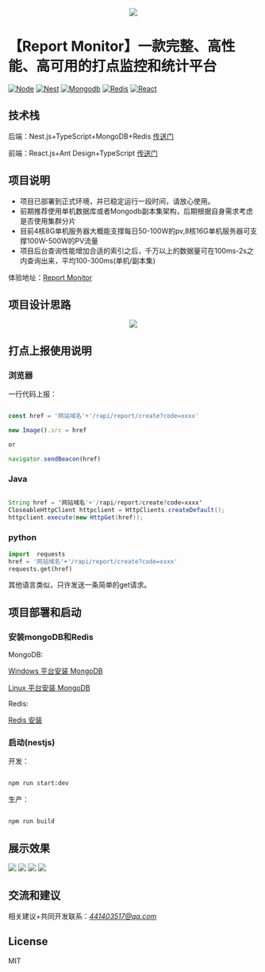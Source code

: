 
<div align="center">
<img src="https://github.com/lvming6816077/report-monitor-server/blob/main/report-monitor-server/demo/logo.png" />
</div>

# 【Report Monitor】一款完整、高性能、高可用的打点监控和统计平台
[![Node](https://img.shields.io/badge/Node.js-v14.15.3-brightgreen)](https://nodejs.org/en/)
[![Nest](https://img.shields.io/badge/nestjs-7.5.1-brightgreen)](https://eggjs.org/)
[![Mongodb](https://img.shields.io/badge/mogodb-4.0+-brightgreen.svg?style=plastic)](https://www.mongodb.com/)
[![Redis](https://img.shields.io/badge/redis-5.0+-green.svg?style=plastic)](https://redis.io/)
[![React](https://img.shields.io/badge/React-17.0.0-brightgreen)](https://redis.io/)



## 技术栈

后端：Nest.js+TypeScript+MongoDB+Redis [传送门](https://github.com/lvming6816077/report-monitor-server/tree/main/report-monitor-server)

前端：React.js+Ant Design+TypeScript [传送门](https://github.com/lvming6816077/report-monitor-server/tree/main/report-monitor-frontend)

## 项目说明
* 项目已部署到正式环境，并已稳定运行一段时间，请放心使用。
* 前期推荐使用单机数据库或者Mongodb副本集架构，后期根据自身需求考虑是否使用集群分片
* 目前4核8G单机服务器大概能支撑每日50-100W的pv,8核16G单机服务器可支撑100W-500W的PV流量
* 项目后台查询性能增加合适的索引之后，千万以上的数据量可在100ms-2s之内查询出来，平均100-300ms(单机/副本集)

体验地址：[Report Monitor](https://report.nihaoshijie.com.cn)

## 项目设计思路

<div align="center">
<img src="https://github.com/lvming6816077/report-monitor-server/blob/main/report-monitor-server/demo/流程.png" />
</div>

## 打点上报使用说明
### 浏览器

一行代码上报：
```javascript

const href = '网站域名'+'/rapi/report/create?code=xxxx'

new Image().src = href

or

navigator.sendBeacon(href)
```

### Java

```java

String href = '网站域名'+'/rapi/report/create?code=xxxx'
CloseableHttpClient httpclient = HttpClients.createDefault();
httpclient.execute(new HttpGet(href));

```

### python

```python
import  requests
href = '网站域名'+'/rapi/report/create?code=xxxx'
requests.get(href)

```

其他语言类似，只许发送一条简单的get请求。



## 项目部署和启动

### 安装mongoDB和Redis

MongoDB:

[Windows 平台安装 MongoDB](https://www.runoob.com/mongodb/mongodb-window-install.html)

[Linux 平台安装 MongoDB](https://www.runoob.com/mongodb/mongodb-linux-install.html)

Redis:

[Redis 安装](https://www.runoob.com/redis/redis-install.html)


### 启动(nestjs)

开发：

```bash

npm run start:dev

```

生产：

```bash

npm run build

```

## 展示效果

![](https://github.com/lvming6816077/report-monitor-server/blob/main/report-monitor-server/demo/localhost_3002_login.png)
![](https://github.com/lvming6816077/report-monitor-server/blob/main/report-monitor-server/demo/localhost_3002_login1.png)
![](https://github.com/lvming6816077/report-monitor-server/blob/main/report-monitor-server/demo/localhost_3002_%20(1).png)
![](https://github.com/lvming6816077/report-monitor-server/blob/main/report-monitor-server/demo/localhost_3002_%20(2).png)

## 交流和建议

相关建议+共同开发联系：*441403517@qq.com*

## License

MIT




